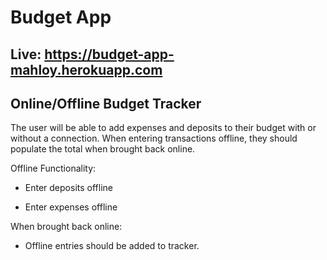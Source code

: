 # Budget App 

## Live: https://budget-app-mahloy.herokuapp.com

## Online/Offline Budget Tracker ##

The user will be able to add expenses and deposits to their budget with or without a connection. When entering transactions offline, they should populate the total when brought back online.

Offline Functionality:

  * Enter deposits offline

  * Enter expenses offline

When brought back online:

  * Offline entries should be added to tracker.
